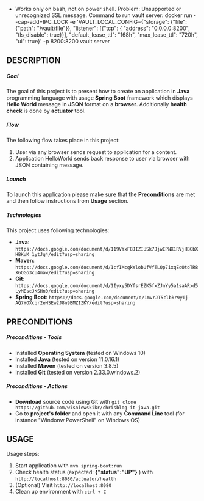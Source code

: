 - Works only on bash, not on power shell. Problem: Unsupported or unrecognized SSL message. Command to run vault server:  docker run --cap-add=IPC_LOCK -e 'VAULT_LOCAL_CONFIG={"storage": {"file": {"path": "/vault/file"}}, "listener": [{"tcp": { "address": "0.0.0.0:8200", "tls_disable": true}}], "default_lease_ttl": "168h", "max_lease_ttl": "720h", "ui": true}' -p 8200:8200 vault server

DESCRIPTION
-----------

##### Goal
The goal of this project is to present how to create an application in **Java** programming language with usage **Spring Boot** framework which displays **Hello World** message in **JSON** format on a **browser**. Additionally **health check** is done by **actuator** tool.

##### Flow
The following flow takes place in this project:
1. User via any browser sends request to application for a content.
1. Application HelloWorld sends back response to user via browser with JSON containing message.

##### Launch
To launch this application please make sure that the **Preconditions** are met and then follow instructions from **Usage** section.

##### Technologies
This project uses following technologies:
* **Java**: `https://docs.google.com/document/d/119VYxF8JIZIUSk7JjwEPNX1RVjHBGbXHBKuK_1ytJg4/edit?usp=sharing`
* **Maven**: `https://docs.google.com/document/d/1cfIMcqkWlobUfVfTLQp7ixqEcOtoTR8X6OGo3cU4maw/edit?usp=sharing`
* **Git**: `https://docs.google.com/document/d/1Iyxy5DYfsrEZK5fxZJnYy5a1saARxd5LyMEscJKSHn0/edit?usp=sharing`
* **Spring Boot**: `https://docs.google.com/document/d/1mvrJT5clbkr9yTj-AQ7YOXcqr2eHSEw2J8n9BMZIZKY/edit?usp=sharing`


PRECONDITIONS
-------------

##### Preconditions - Tools
* Installed **Operating System** (tested on Windows 10)
* Installed **Java** (tested on version 11.0.16.1)
* Installed **Maven** (tested on version 3.8.5)
* Installed **Git** (tested on version 2.33.0.windows.2)


##### Preconditions - Actions
* **Download** source code using Git with `git clone https://github.com/wisniewskikr/chrisblog-it-java.git`
* Go to **project's folder** and open it with any **Command Line** tool (for instance "Windonw PowerShell" on Windows OS)


USAGE
-----

Usage steps:
1. Start application with `mvn spring-boot:run`
1. Check health status (expected: **{"status":"UP"}** ) with `http://localhost:8080/actuator/health`
1. (Optional) Visit `http://localhost:8080`
1. Clean up environment with `ctrl + C`